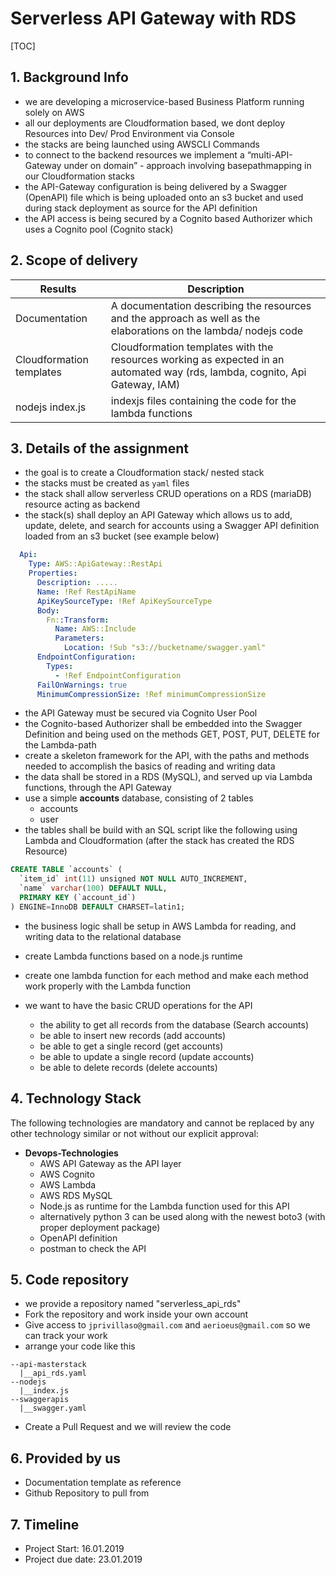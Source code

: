 # Serverless API Gateway with RDS

[TOC]



## 1. Background Info

- we are developing a microservice-based Business Platform running solely on AWS
- all our deployments are Cloudformation based, we dont deploy Resources into Dev/ Prod Environment via Console
- the stacks are being launched using AWSCLI Commands
- to connect to the backend resources we implement a “multi-API-Gateway under on domain” - approach involving basepathmapping in our Cloudformation stacks 
- the API-Gateway configuration is being delivered by a Swagger (OpenAPI) file which is being uploaded onto an s3 bucket and used during stack deployment as source for the API definition
- the API access is being secured by a Cognito based Authorizer which uses a Cognito pool (Cognito stack)



## 2. Scope of delivery

| __Results__              | __Description__                                              |
| ------------------------ | ------------------------------------------------------------ |
| Documentation            | A documentation describing the resources and the approach as well as the elaborations on the lambda/ nodejs code |
| Cloudformation templates | Cloudformation templates with the resources working as expected in an automated way (rds, lambda, cognito, Api Gateway, IAM) |
| nodejs index.js          | indexjs files containing the code for the lambda functions   |



## 3. Details of the assignment

- the goal is to create a Cloudformation stack/ nested stack 
- the stacks must be created as `yaml` files
- the stack shall allow serverless CRUD operations on a RDS (mariaDB) resource acting as backend
- the stack(s) shall deploy an API Gateway which allows us to add, update, delete, and search for accounts using a Swagger API definition loaded from an s3 bucket (see example below)

```yaml
  Api:
    Type: AWS::ApiGateway::RestApi
    Properties:
      Description: .....
      Name: !Ref RestApiName
      ApiKeySourceType: !Ref ApiKeySourceType
      Body:
        Fn::Transform:
          Name: AWS::Include
          Parameters:
            Location: !Sub "s3://bucketname/swagger.yaml"
      EndpointConfiguration:
        Types:
          - !Ref EndpointConfiguration
      FailOnWarnings: true
      MinimumCompressionSize: !Ref minimumCompressionSize
```

- the API Gateway must be secured via Cognito User Pool
- the Cognito-based Authorizer shall be embedded into the Swagger Definition and being used on the methods GET, POST, PUT, DELETE for the Lambda-path
- create a skeleton framework for the API, with the paths and methods needed to accomplish the basics of reading and writing data
- the data shall be stored in a RDS (MySQL), and served up via Lambda functions, through the API Gateway
- use a simple **accounts** database, consisting of 2 tables
  - accounts
  - user
- the tables shall be build with an SQL script like the following using Lambda and Cloudformation (after the stack has created the RDS Resource)

```sql
CREATE TABLE `accounts` (
  `item_id` int(11) unsigned NOT NULL AUTO_INCREMENT,
  `name` varchar(100) DEFAULT NULL,
  PRIMARY KEY (`account_id`)
) ENGINE=InnoDB DEFAULT CHARSET=latin1;
```

- the business logic shall be setup in AWS Lambda for reading, and writing data to the relational database
- create Lambda functions based on a node.js runtime
- create one lambda function for each method and make each method work properly with the Lambda function

- we want to have the basic CRUD operations for the API
  - the ability to get all records from the database (Search accounts)
  - be able to insert new records (add accounts)
  - be able to get a single record (get accounts)
  - be able to update a single record (update accounts)
  - be able to delete records (delete accounts)



## 4. Technology Stack

The following technologies are mandatory and cannot be replaced by any other technology similar or not without our explicit approval:

- **Devops-Technologies**
  - AWS API Gateway as the API layer
  - AWS Cognito
  - AWS Lambda
  - AWS RDS MySQL
  - Node.js as runtime for the Lambda function used for this API
  - alternatively python 3 can be used along with the newest boto3 (with proper deployment package)
  - OpenAPI definition
  - postman to check the API



## 5. Code repository

- we provide a repository named "serverless_api_rds"
- Fork the repository and work inside your own account
- Give access to `jprivillaso@gmail.com` and `aerioeus@gmail.com` so we can track your work
- arrange your code like this

```shell
--api-masterstack
  |__api_rds.yaml
--nodejs
  |__index.js
--swaggerapis
  |__swagger.yaml
```

- Create a Pull Request and we will review the code





## 6. Provided by us

- Documentation template as reference
- Github Repository to pull from



## 7. Timeline

- Project Start: 16.01.2019
- Project due date:  23.01.2019


